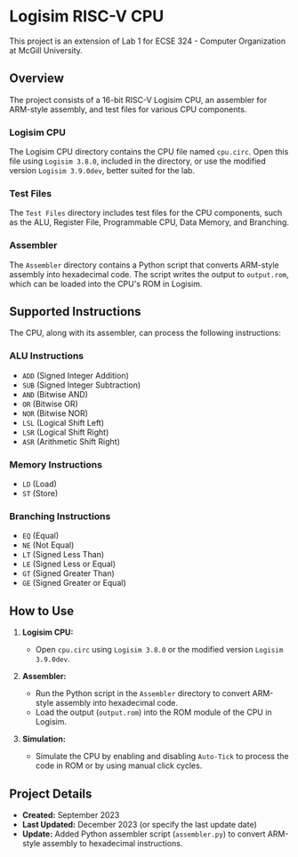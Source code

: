 # Logisim RISC-V CPU

This project is an extension of Lab 1 for ECSE 324 - Computer Organization at McGill University.

## Overview

The project consists of a 16-bit RISC-V Logisim CPU, an assembler for ARM-style assembly, and test files for various CPU components.

### Logisim CPU

The Logisim CPU directory contains the CPU file named `cpu.circ`. Open this file using `Logisim 3.8.0`, included in the directory, or use the modified version `Logisim 3.9.0dev`, better suited for the lab.

### Test Files

The `Test Files` directory includes test files for the CPU components, such as the ALU, Register File, Programmable CPU, Data Memory, and Branching.

### Assembler

The `Assembler` directory contains a Python script that converts ARM-style assembly into hexadecimal code. The script writes the output to `output.rom`, which can be loaded into the CPU's ROM in Logisim.

## Supported Instructions

The CPU, along with its assembler, can process the following instructions:

### ALU Instructions

- `ADD` (Signed Integer Addition)
- `SUB` (Signed Integer Subtraction)
- `AND` (Bitwise AND)
- `OR`  (Bitwise OR)
- `NOR` (Bitwise NOR)
- `LSL` (Logical Shift Left)
- `LSR` (Logical Shift Right)
- `ASR` (Arithmetic Shift Right)

### Memory Instructions

- `LD` (Load)
- `ST` (Store)

### Branching Instructions

- `EQ` (Equal)
- `NE` (Not Equal)
- `LT` (Signed Less Than)
- `LE` (Signed Less or Equal)
- `GT` (Signed Greater Than)
- `GE` (Signed Greater or Equal)

## How to Use

1. **Logisim CPU:**
   - Open `cpu.circ` using `Logisim 3.8.0` or the modified version `Logisim 3.9.0dev`.

2. **Assembler:**
   - Run the Python script in the `Assembler` directory to convert ARM-style assembly into hexadecimal code.
   - Load the output (`output.rom`) into the ROM module of the CPU in Logisim.

3. **Simulation:**
   - Simulate the CPU by enabling and disabling `Auto-Tick` to process the code in ROM or by using manual click cycles.

## Project Details

- **Created:** September 2023
- **Last Updated:** December 2023 (or specify the last update date)
- **Update:** Added Python assembler script (`assembler.py`) to convert ARM-style assembly to hexadecimal instructions.
